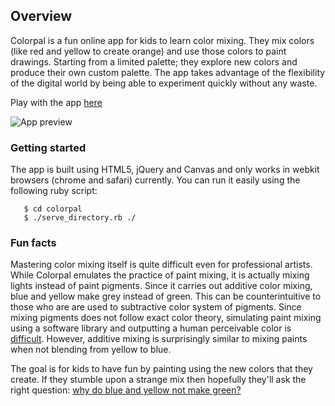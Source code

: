 ## Overview

Colorpal is a fun online app for kids to learn color mixing. They mix colors (like red and yellow to create orange) and use those colors to paint drawings. Starting from a limited palette; they explore new colors and produce their own custom palette. The app takes advantage of the flexibility of the digital world by being able to experiment quickly without any waste.
 
Play with the app [here](http://nehacrosby.github.com/colorpal/)
 
![App preview](http://imgur.com/Qp9P9)

### Getting started

The app is built using HTML5, jQuery and Canvas and only works in webkit browsers (chrome and safari) currently. You can run it easily using the following ruby script:

       $ cd colorpal
       $ ./serve_directory.rb ./

### Fun facts

Mastering color mixing itself is quite difficult even for professional artists. While Colorpal emulates the practice of paint mixing, it is actually mixing lights instead of paint pigments. Since it carries out additive color mixing, blue and yellow make grey instead of green. This can be counterintuitive to those who are are used to subtractive color system of pigments. Since mixing pigments does not follow exact color theory, simulating paint mixing using a software library and outputting a human perceivable color is [difficult](http://www.quora.com/Color-and-Colors/Are-there-good-software-libraries-that-accurately-model-mixing-of-different-colors). However, additive mixing is surprisingly similar to mixing paints when not blending from yellow to blue.

The goal is for kids to have fun by painting using the new colors that they create. If they stumble upon a strange mix then hopefully they'll ask the right question: [why do blue and yellow not make green?](http://www.amazon.com/Blue-Yellow-Dont-Make-Green/dp/0967962870)
